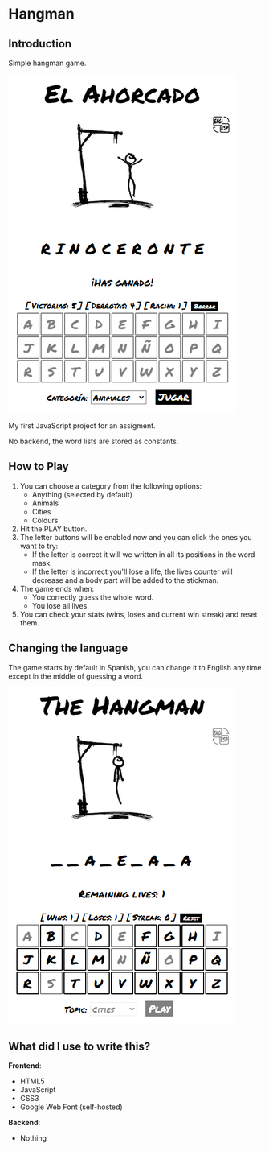 # Hangman
## Introduction
Simple hangman game.

![Preview (Spanish)](https://github.com/angelaconde/hangman/blob/master/preview01.png)

My first JavaScript project for an assigment.

No backend, the word lists are stored as constants. 

## How to Play
1. You can choose a category from the following options:
   - Anything (selected by default)
   - Animals
   - Cities
   - Colours
2. Hit the PLAY button.
3. The letter buttons will be enabled now and you can click the ones you want to try:
    - If the letter is correct it will we written in all its positions in the word mask.
    - If the letter is incorrect you'll lose a life, the lives counter will decrease and a body part will be added to the stickman.
4. The game ends when:
    - You correctly guess the whole word.
    - You lose all lives.
5. You can check your stats (wins, loses and current win streak) and reset them.

## Changing the language
The game starts by default in Spanish, you can change it to English any time except in the middle of guessing a word.

![Preview (English)](https://github.com/angelaconde/hangman/blob/master/preview02.png)

## What did I use to write this? 
**Frontend**:
* HTML5
* JavaScript
* CSS3
* Google Web Font (self-hosted)

**Backend**:
* Nothing